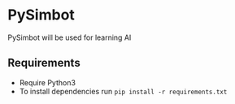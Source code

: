 # PySimbot
PySimbot will be used for learning AI

## Requirements
- Require Python3
- To install dependencies run `pip install -r requirements.txt`